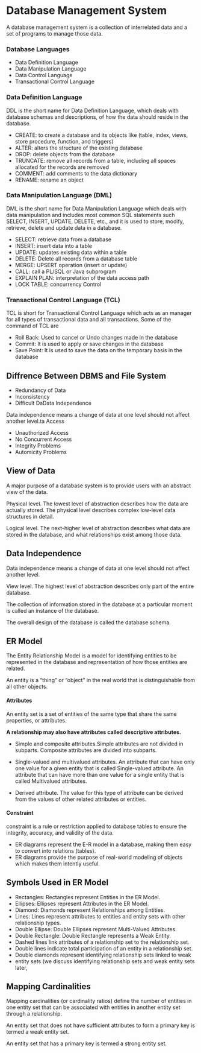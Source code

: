 # Database Management System

A database management system is a collection of interrelated data and a set of programs to manage those data.

### Database Languages
-  Data Definition Language
-  Data Manipulation Language
-  Data Control Language
-  Transactional Control Language

###  Data Definition Language
DDL is the short name for Data Definition Language, which deals with database schemas and descriptions, of how the data should reside in the database.

- CREATE: to create a database and its objects like (table, index, views, store procedure, function, and triggers)
- ALTER: alters the structure of the existing database
- DROP: delete objects from the database
- TRUNCATE: remove all records from a table, including all spaces allocated for the records are removed
- COMMENT: add comments to the data dictionary
- RENAME: rename an object

### Data Manipulation Language (DML)

DML is the short name for Data Manipulation Language which deals with data manipulation and includes most common SQL statements such SELECT, INSERT, UPDATE, DELETE, etc., and it is used to store, modify, retrieve, delete and update data in a database.

-  SELECT: retrieve data from a database
-  INSERT: insert data into a table
-  UPDATE: updates existing data within a table
-  DELETE: Delete all records from a database table
-  MERGE: UPSERT operation (insert or update)
-  CALL: call a PL/SQL or Java subprogram
-  EXPLAIN PLAN: interpretation of the data access path
-  LOCK TABLE: concurrency Control

### Transactional Control Language (TCL)

TCL is short for Transactional Control Language which acts as an manager for all types of transactional data and all transactions. Some of the command of TCL are

-   Roll Back: Used to cancel  or Undo changes made in the database 
-   Commit: It is used to apply or save changes in the database
-   Save Point: It is used to save the data on the temporary basis in the database

## Diffrence Between DBMS and File System
- Redundancy of Data
- Inconsistency
- Difficult DaData Independence

Data independence means a change of data at one level should not affect another level.ta Access
- Unauthorized Access
- No Concurrent Access
- Integrity Problems
- Automicity Problems

## View of Data
A major purpose of a database system is to provide users with an abstract view of the data.

Physical level. The lowest level of abstraction describes how the data are actually stored. The physical level describes complex low-level data structures in detail.

Logical level. The next-higher level of abstraction describes what data are stored in the database, and what relationships exist among those data.

## Data Independence

Data independence means a change of data at one level should not affect another level.

View level. The highest level of abstraction describes only part of the entire database.

The collection of information stored in the database at a particular moment is called an instance
of the database. 

The overall design of the database is called the database schema.

## ER Model
The Entity Relationship Model is a model for identifying entities to be represented in the database and representation of how those entities are related.

An entity is a “thing” or “object” in the real world that is distinguishable from all other objects.

#### Attributes
An entity set is a set of entities of the same type that share the same properties, or attributes.

**A relationship may also have attributes called descriptive attributes.**

- Simple and composite attributes.Simple attributes are not divided in subparts. Composite attributes are divided into subparts.
  
- Single-valued and multivalued attributes. An attribute that can have only one value for a given entity that is called Single-valued attribute. An attribute that can have more than one value for a single entity that is called Multivalued attributes.
  
- Derived attribute. The value for this type of attribute can be derived from the values of other related attributes or entities.

#### Constraint 
constraint is a rule or restriction applied to database tables to ensure the integrity, accuracy, and validity of the data.

- ER diagrams represent the E-R model in a database, making them easy to convert into relations (tables).
- ER diagrams provide the purpose of real-world modeling of objects which makes them intently useful.

## Symbols Used in ER Model 

  -  Rectangles: Rectangles represent Entities in the ER Model.
  -  Ellipses: Ellipses represent Attributes in the ER Model.
  -  Diamond: Diamonds represent Relationships among Entities.
  -  Lines: Lines represent attributes to entities and entity sets with other relationship types.
  -  Double Ellipse: Double Ellipses represent Multi-Valued Attributes.
  -  Double Rectangle: Double Rectangle represents a Weak Entity.
  -  Dashed lines link attributes of a relationship set to the relationship set.
  -  Double lines indicate total participation of an entity in a relationship set.
  -  Double diamonds represent identifying relationship sets linked to weak
  -  entity sets (we discuss identifying relationship sets and weak entity sets later,

## Mapping Cardinalities

Mapping cardinalities (or cardinality ratios) define the number of entities in one entity set that can be associated with entities in another entity set through a relationship.

An entity set that does not have sufficient attributes to form a primary key is termed a weak entity set.

An entity set that has a primary key is termed a strong entity set.

